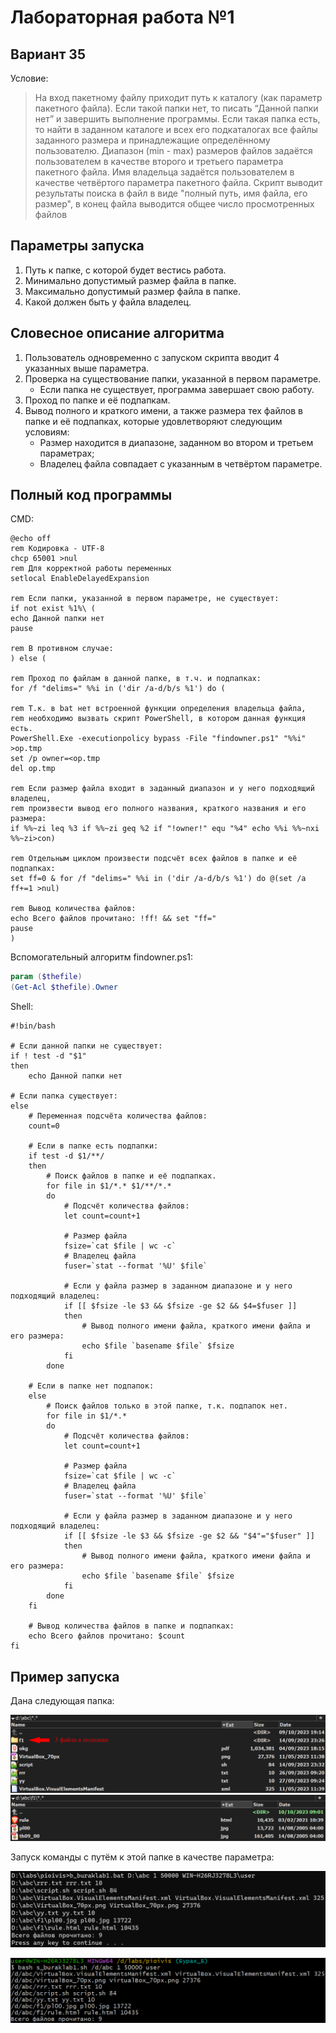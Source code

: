 # Лабораторная работа №1

## Вариант 35
Условие:
> На вход пакетному файлу приходит путь к каталогу (как параметр пакетного файла). Если такой папки нет, то писать “Данной папки нет” и завершить выполнение программы. Если такая папка есть, то найти в заданном каталоге и всех его подкаталогах все файлы заданного размера и принадлежащие определённому пользователю. Диапазон (min - max) размеров файлов задаётся пользователем в качестве второго и третьего параметра пакетного файла. Имя владельца задаётся пользователем в качестве четвёртого параметра пакетного файла. Скрипт выводит результаты поиска в файл в виде "полный путь, имя файла, его размер", в конец файла выводится общее число просмотренных файлов

## Параметры запуска
1. Путь к папке, с которой будет вестись работа.
2. Минимально допустимый размер файла в папке.
3. Максимально допустимый размер файла в папке.
4. Какой должен быть у файла владелец.

## Словесное описание алгоритма
1. Пользователь одновременно с запуском скрипта вводит 4 указанных выше параметра.
2. Проверка на существование папки, указанной в первом параметре.
   - Если папка не существует, программа завершает свою работу.
3. Проход по папке и её подпапкам.
4. Вывод полного и краткого имени, а также размера тех файлов в папке и её подпапках, которые удовлетворяют следующим условиям:
   - Размер находится в диапазоне, заданном во втором и третьем параметрах;
   - Владелец файла совпадает с указанным в четвёртом параметре.

## Полный код программы
CMD:
```batchfile
@echo off
rem Кодировка - UTF-8
chcp 65001 >nul
rem Для корректной работы переменных
setlocal EnableDelayedExpansion

rem Если папки, указанной в первом параметре, не существует:
if not exist %1%\ (
echo Данной папки нет
pause

rem В противном случае:
) else (

rem Проход по файлам в данной папке, в т.ч. и подпапках:
for /f "delims=" %%i in ('dir /a-d/b/s %1') do (

rem Т.к. в bat нет встроенной функции определения владельца файла,
rem необходимо вызвать скрипт PowerShell, в котором данная функция есть.
PowerShell.Exe -executionpolicy bypass -File "findowner.ps1" "%%i" >op.tmp
set /p owner=<op.tmp
del op.tmp

rem Если размер файла входит в заданный диапазон и у него подходящий владелец,
rem произвести вывод его полного названия, краткого названия и его размера:
if %%~zi leq %3 if %%~zi geq %2 if "!owner!" equ "%4" echo %%i %%~nxi %%~zi>con)

rem Отдельным циклом произвести подсчёт всех файлов в папке и её подпапках:
set ff=0 & for /f "delims=" %%i in ('dir /a-d/b/s %1') do @(set /a ff+=1 >nul)

rem Вывод количества файлов:
echo Всего файлов прочитано: !ff! && set "ff="
pause
)
```
		
Вспомогательный алгоритм findowner.ps1:
```powershell
param ($thefile)
(Get-Acl $thefile).Owner
```


Shell:
```shell
#!bin/bash

# Если данной папки не существует:
if ! test -d "$1"
then
	echo Данной папки нет

# Если папка существует:
else
	# Переменная подсчёта количества файлов:
	count=0
			
	# Если в папке есть подпапки:
	if test -d $1/**/
	then
		# Поиск файлов в папке и её подпапках.
		for file in $1/*.* $1/**/*.*
		do
			# Подсчёт количества файлов:
			let count=count+1
			
			# Размер файла
			fsize=`cat $file | wc -c`
			# Владелец файла
			fuser=`stat --format '%U' $file`
					
			# Если у файла размер в заданном диапазоне и у него подходящий владелец:
			if [[ $fsize -le $3 && $fsize -ge $2 && $4=$fuser ]]
			then
				# Вывод полного имени файла, краткого имени файла и его размера:
				echo $file `basename $file` $fsize
			fi
		done
	
	# Если в папке нет подпапок:
	else
		# Поиск файлов только в этой папке, т.к. подпапок нет.
		for file in $1/*.*
		do
			# Подсчёт количества файлов:
			let count=count+1
			
			# Размер файла
			fsize=`cat $file | wc -c`
			# Владелец файла
			fuser=`stat --format '%U' $file`
			
			# Если у файла размер в заданном диапазоне и у него подходящий владелец:
			if [[ $fsize -le $3 && $fsize -ge $2 && "$4"="$fuser" ]]
			then
				# Вывод полного имени файла, краткого имени файла и его размера:
				echo $file `basename $file` $fsize
			fi
		done
	fi
			
	# Вывод количества файлов в папке и подпапках:
	echo Всего файлов прочитано: $count
fi
```

## Пример запуска
Дана следующая папка:

![Изображение папки](img/test_folder.png)
![Изображение подпапки](img/test_subfolder.png)

Запуск команды с путём к этой папке в качестве параметра:

![Изображение команды (bat)](img/test_command_bat.png)

![Изображение команды (sh)](img/test_command_sh.png)
